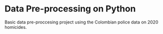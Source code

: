 # Data Pre-processing on Python

Basic data pre-proccesing project using the Colombian police data on 2020 homicides.
